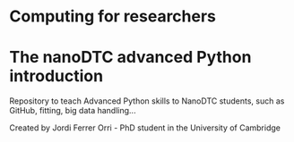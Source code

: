 # Computing for researchers
# The nanoDTC advanced Python introduction

Repository to teach Advanced Python skills to NanoDTC students, such as GitHub, fitting, big data handling...

Created by Jordi Ferrer Orri - PhD student in the University of Cambridge


